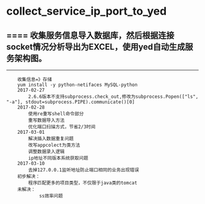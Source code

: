 # collect_service_ip_port_to_yed
====
收集服务信息导入数据库，然后根据连接socket情况分析导出为EXCEL，使用yed自动生成服务架构图。
----

----
        收集信息=》存储
        yum install -y python-netifaces MySQL-python
        2017-02-27
            2.6.6版本不支持subprocess.check_out,修改为subprocess.Popen(["ls", "-a"], stdout=subprocess.PIPE).communicate()[0]
        2017-02-28
            使用re重写shell命令部分
            重写数据导入方法
            优化端口扫描方式，节省2/3时间
        2017-03-01
            解决插入数据重复问题
            改写appcolect为类方法
            调整数据录入逻辑
            ip地址不同版本系统获取问题
        2017-03-10
            去掉127.0.0.1监听地址防止端口相同的业务出现错误
        初步解决：
            程序匹配更多的项目类型，不仅限于java类的tomcat
        未解决：
                ss效率问题
